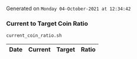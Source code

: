 Generated on `Monday 04-October-2021 at 12:34:42`

### Current to Target Coin Ratio
`current_coin_ratio.sh`

Date|Current|Target|Ratio
---|---|---|---

